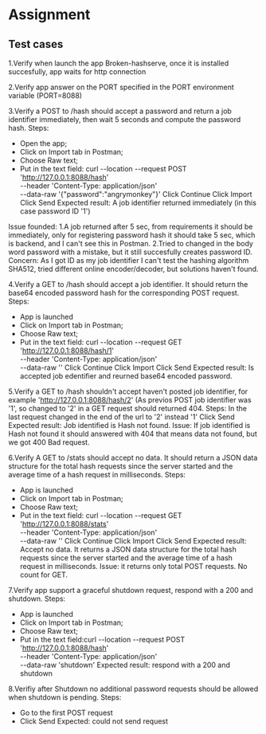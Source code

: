 # Assignment
## Test cases
1.Verify when launch the app Broken-hashserve, once it is installed succesfully, app waits for http connection

2.Verify app answer on the PORT specified in the PORT environment variable (PORT=8088)

3.Verify a POST to /hash should accept a password and return a job identifier immediately, then wait 5 seconds and compute the password hash.
Steps:
- Open the app;
- Click on Import tab in Postman;
- Choose Raw text;
- Put in the text field:   curl --location --request POST 'http://127.0.0.1:8088/hash' \
--header 'Content-Type: application/json' \
--data-raw '{"password":"angrymonkey"}'
Click Continue
Click Import
Click Send
Expected result: A job identifier returned immediately (in this case password ID '1')

Issue founded:
1.A job returned after 5 sec, from requirements it should be immediately, only for registering password hash it should take 5 sec, which is backend, and I can't see this in Postman.
2.Tried to changed in the body word password with a mistake, but it still succesfully creates password ID.
Concern: As I got ID as my job identifier I can't test the hashing algorithm SHA512, tried different online encoder/decoder, but solutions haven't found.

4.Verify a GET to /hash should accept a job identifier. It should return the base64 encoded password hash for the corresponding POST request.
Steps:
- App is launched
- Click on Import tab in Postman;
- Choose Raw text;
- Put in the text field: curl --location --request GET 'http://127.0.0.1:8088/hash/1' \
--header 'Content-Type: application/json' \
--data-raw ''
Click Continue
Click Import
Click Send
Expected result: Is accepted job edentifier and reurned base64 encoded password.

5.Verify a GET to /hash shouldn't accept haven't posted job identifier, for example 'http://127.0.0.1:8088/hash/2' (As previos POST job identifier was '1', so changed to '2' in a GET request should returned 404.
Steps: 
In the last request changed in the end of the url to '2' instead '1'
Click Send
Expected result: Job identified is Hash not found.
Issue: If job identified is Hash not found it should answered with 404 that means data not found, but we got 400 Bad request.

6.Verify A GET to /stats should accept no data. It should return a JSON data structure
for the total hash requests since the server started and the average time of a
hash request in milliseconds.
Steps:
- App is launched
- Click on Import tab in Postman;
- Choose Raw text;
- Put in the text field: curl --location --request GET 'http://127.0.0.1:8088/stats' \
--header 'Content-Type: application/json' \
--data-raw ''
Click Continue
Click Import
Click Send
Expected result: Accept no data. It returns a JSON data structure
for the total hash requests since the server started and the average time of a
hash request in milliseconds.
Issue: it returns only total POST requests. No count for GET.

7.Verify app support a graceful shutdown request, respond with a 200 and shutdown.
Steps:
- App is launched
- Click on Import tab in Postman;
- Choose Raw text;
- Put in the text field:curl --location --request POST 'http://127.0.0.1:8088/hash' \
--header 'Content-Type: application/json' \
--data-raw 'shutdown'
Expected result: respond with a 200 and shutdown

8.Verifiy after Shutdown no additional password requests should be allowed when shutdown is pending.
Steps:
- Go to the first POST request
- Click Send
Expected: could not send request

